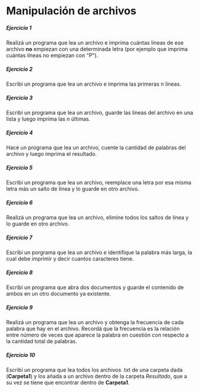 # **Manipulación de archivos**

##### **Ejercicio 1**
Realizá un programa que lea un archivo e imprima cuántas líneas de ese archivo **no** empiezan con una determinada letra (por ejemplo que imprima cuántas líneas no empiezan con "P").

##### **Ejercicio 2**
Escribí un programa que lea un archivo e imprima las primeras n líneas.

##### **Ejercicio 3**
Escribí un programa que lea un archivo, guarde las líneas del archivo en una lista y luego imprima las n últimas.

##### **Ejercicio 4**
Hacé un programa que lea un archivo, cuente la cantidad de palabras del archivo y luego imprima el resultado.

##### **Ejercicio 5**
Escribí un programa que lea un archivo, reemplace una letra por esa misma letra más un salto de línea y lo guarde en otro archivo.

##### **Ejercicio 6**
Realizá un programa que lea un archivo, elimine todos los saltos de línea y lo guarde en otro archivo.

##### **Ejercicio 7**
Escribí un porgrama que lea un archivo e identifique la palabra más larga, la cual debe imprimir y decir cuantos caracteres tiene.

##### **Ejercicio 8**
Escribí un programa que abra dos documentos y guarde el contenido de ambos en un otro documento ya existente.

##### **Ejercicio 9**
Realizá un programa que lea un archivo y obtenga la frecuencia de cada palabra que hay en el archivo. Recordá que la frecuencia es la relación entre número de veces que aparece la palabra en cuestión con respecto a la cantidad total de palabras.

##### **Ejercicio 10**
Escribí un programa que lea todos los archivos .txt de una carpeta dada (**Carpeta1**) y los añada a un archivo dentro de la carpeta _Resultado_, que a su vez se tiene que encontrar dentro de **Carpeta1**.
